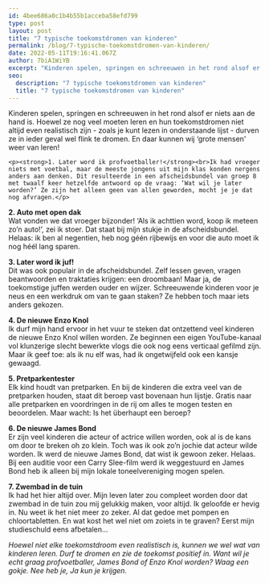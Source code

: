 ```yaml
---
id: 4bee686a0c1b4b55b1acceba58efd799
type: post
layout: post
title: "7 typische toekomstdromen van kinderen"
permalink: /blog/7-typische-toekomstdromen-van-kinderen/
date: 2022-05-11T19:16:41.067Z
author: 7biA1WiYB
excerpt: "Kinderen spelen, springen en schreeuwen in het rond alsof er niets aan de hand is. Hoewel ze nog veel moeten leren en hun toekomstdromen niet altijd even realistisch zijn - zoals je kunt lezen in onderstaande lijst - durven ze in ieder geval wel flink te dromen. En daar kunnen wij ‘grote mensen' weer van leren!  "
seo:
  description: "7 typische toekomstdromen van kinderen"
  title: "7 typische toekomstdromen van kinderen"
---
```

Kinderen spelen, springen en schreeuwen in het rond alsof er niets aan de hand is. Hoewel ze nog veel moeten leren en hun toekomstdromen niet altijd even realistisch zijn - zoals je kunt lezen in onderstaande lijst - durven ze in ieder geval wel flink te dromen. En daar kunnen wij ‘grote mensen' weer van leren!  

    <p><strong>1. Later word ik profvoetballer!</strong><br>Ik had vroeger niets met voetbal, maar de meeste jongens uit mijn klas konden nergens anders aan denken. Dit resulteerde in een afscheidsbundel van groep 8 met twaalf keer hetzelfde antwoord op de vraag: ‘Wat wil je later worden?’ Ze zijn het alleen geen van allen geworden, mocht je je dat nog afvragen.</p>
<p><strong>2. Auto met open dak</strong><br>Wat vonden we dat vroeger bijzonder! ‘Als ik achttien word, koop ik meteen zo’n auto!’, zei ik stoer. Dat staat bij míjn stukje in de afscheidsbundel. Helaas: ik ben al negentien, heb nog géén rijbewijs en voor die auto moet ik nog héél lang sparen.</p>
<p><strong>3. Later word ik juf!</strong><br>Dit was ook populair in de afscheidsbundel. Zelf lessen geven, vragen beantwoorden en traktaties krijgen: een droombaan! Maar ja, de toekomstige juffen werden ouder en wijzer. Schreeuwende kinderen voor je neus en een werkdruk om van te gaan staken? Ze hebben toch maar iets anders gekozen.</p>
<p><strong>4. De nieuwe Enzo Knol</strong><br>Ik durf mijn hand ervoor in het vuur te steken dat ontzettend veel kinderen de nieuwe Enzo Knol willen worden. Ze beginnen een eigen YouTube-kanaal vol klunzerige slecht bewerkte vlogs die ook nog eens verticaal gefilmd zijn. Maar ik geef toe: als ik nu elf was, had ik ongetwijfeld ook een kansje gewaagd.</p>
<p><strong>5. Pretparkentester</strong><br>Elk kind houdt van pretparken. En bij de kinderen die extra veel van de pretparken houden, staat dit beroep vast bovenaan hun lijstje. Gratis naar alle pretparken en voordringen in de rij om alles te mogen testen en beoordelen. Maar wacht: Is het überhaupt een beroep?</p>
<p><strong>6. De nieuwe James Bond</strong><br>Er zijn veel kinderen die acteur of actrice willen worden, ook al is de kans om door te breken oh zo klein. Toch was ik ook zo’n jochie dat acteur wilde worden. Ik werd de nieuwe James Bond, dat wist ik gewoon zeker. Helaas. Bij een auditie voor een Carry Slee-film werd ik weggestuurd en James Bond heb ik alleen bij mijn lokale toneelvereniging mogen spelen.</p>
<p><strong>7. Zwembad in de tuin</strong><br>Ik had het hier altijd over. Mijn leven later zou compleet worden door dat zwembad in de tuin zou mij gelukkig maken, voor altijd. Ik geloofde er hevig in. Nu weet ik het niet meer zo zeker. Al dat gedoe met pompen en chloortabletten. En wat kost het wel niet om zoiets in te graven? Eerst mijn studieschuld eens afbetalen…</p>
<p><em>Hoewel niet elke toekomstdroom even realistisch is, kunnen we wel wat van kinderen leren. Durf te dromen en zie de toekomst positief in. Want wil je echt graag profvoetballer, James Bond of Enzo Knol worden? Waag een gokje. Nee heb je, Ja kun je krijgen.</em></p>  
